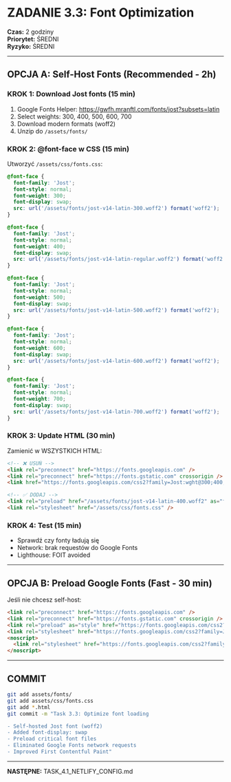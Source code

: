 # ZADANIE 3.3: Font Optimization

**Czas:** 2 godziny  
**Priorytet:** ŚREDNI  
**Ryzyko:** ŚREDNI

---

## OPCJA A: Self-Host Fonts (Recommended - 2h)

### KROK 1: Download Jost fonts (15 min)

1. Google Fonts Helper: https://gwfh.mranftl.com/fonts/jost?subsets=latin
2. Select weights: 300, 400, 500, 600, 700
3. Download modern formats (woff2)
4. Unzip do `/assets/fonts/`

### KROK 2: @font-face w CSS (15 min)

Utworzyć `/assets/css/fonts.css`:
```css
@font-face {
  font-family: 'Jost';
  font-style: normal;
  font-weight: 300;
  font-display: swap;
  src: url('/assets/fonts/jost-v14-latin-300.woff2') format('woff2');
}

@font-face {
  font-family: 'Jost';
  font-style: normal;
  font-weight: 400;
  font-display: swap;
  src: url('/assets/fonts/jost-v14-latin-regular.woff2') format('woff2');
}

@font-face {
  font-family: 'Jost';
  font-style: normal;
  font-weight: 500;
  font-display: swap;
  src: url('/assets/fonts/jost-v14-latin-500.woff2') format('woff2');
}

@font-face {
  font-family: 'Jost';
  font-style: normal;
  font-weight: 600;
  font-display: swap;
  src: url('/assets/fonts/jost-v14-latin-600.woff2') format('woff2');
}

@font-face {
  font-family: 'Jost';
  font-style: normal;
  font-weight: 700;
  font-display: swap;
  src: url('/assets/fonts/jost-v14-latin-700.woff2') format('woff2');
}
```

### KROK 3: Update HTML (30 min)

Zamienić w WSZYSTKICH HTML:
```html
<!-- ❌ USUŃ -->
<link rel="preconnect" href="https://fonts.googleapis.com" />
<link rel="preconnect" href="https://fonts.gstatic.com" crossorigin />
<link href="https://fonts.googleapis.com/css2?family=Jost:wght@300;400;500;600;700&display=swap" rel="stylesheet" />

<!-- ✅ DODAJ -->
<link rel="preload" href="/assets/fonts/jost-v14-latin-400.woff2" as="font" type="font/woff2" crossorigin />
<link rel="stylesheet" href="/assets/css/fonts.css" />
```

### KROK 4: Test (15 min)
- Sprawdź czy fonty ładują się
- Network: brak requestów do Google Fonts
- Lighthouse: FOIT avoided

---

## OPCJA B: Preload Google Fonts (Fast - 30 min)

Jeśli nie chcesz self-host:

```html
<link rel="preconnect" href="https://fonts.googleapis.com" />
<link rel="preconnect" href="https://fonts.gstatic.com" crossorigin />
<link rel="preload" as="style" href="https://fonts.googleapis.com/css2?family=Jost:wght@300;400;500;600;700&display=swap" />
<link rel="stylesheet" href="https://fonts.googleapis.com/css2?family=Jost:wght@300;400;500;600;700&display=swap" media="print" onload="this.media='all'" />
<noscript>
  <link rel="stylesheet" href="https://fonts.googleapis.com/css2?family=Jost:wght@300;400;500;600;700&display=swap" />
</noscript>
```

---

## COMMIT

```bash
git add assets/fonts/
git add assets/css/fonts.css
git add *.html
git commit -m "Task 3.3: Optimize font loading

- Self-hosted Jost font (woff2)
- Added font-display: swap
- Preload critical font files
- Eliminated Google Fonts network requests
- Improved First Contentful Paint"
```

---

**NASTĘPNE:** TASK_4.1_NETLIFY_CONFIG.md
